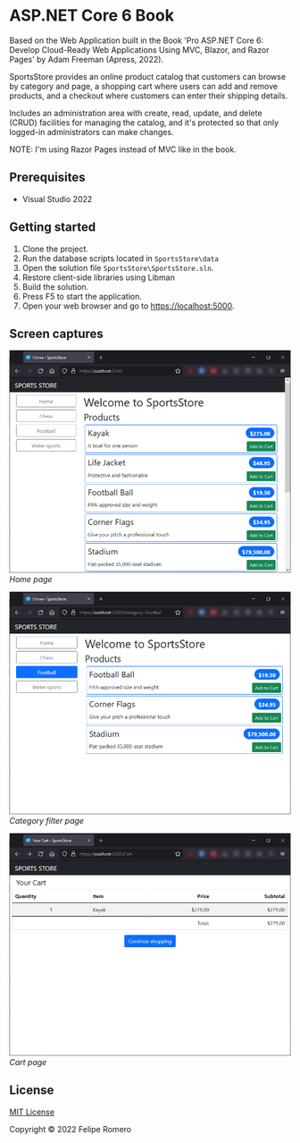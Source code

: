 # ASP.NET Core 6 Book

Based on the Web Application built in the Book 'Pro ASP.NET Core 6: Develop Cloud-Ready Web Applications Using MVC, Blazor, and Razor Pages' by Adam Freeman (Apress, 2022).

SportsStore provides an online product catalog that customers can browse by category and page, a shopping cart
where users can add and remove products, and a checkout where customers can enter their shipping details.

Includes an administration area with create, read, update, and delete (CRUD) facilities for
managing the catalog, and it's protected so that only logged-in administrators can make changes.

NOTE: I'm using Razor Pages instead of MVC like in the book.

## Prerequisites

- Visual Studio 2022

## Getting started

1. Clone the project.
1. Run the database scripts located in `SportsStore\data`
1. Open the solution file `SportsStore\SportsStore.sln`.
1. Restore client-side libraries using Libman
1. Build the solution.
1. Press F5 to start the application.
1. Open your web browser and go to <https://localhost:5000>.

## Screen captures

![Home page](./SportsStore.png)
_Home page_

![Category filter page](./SportsStoreCategoryFilter.png)
_Category filter page_

![Cart page](./SportsStoreCartPage.png)
_Cart page_

## License

[MIT License](./LICENSE)

Copyright &copy; 2022 Felipe Romero
